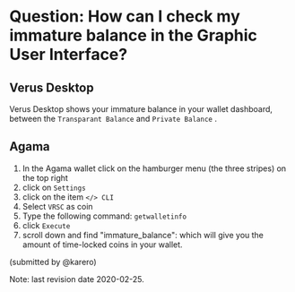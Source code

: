# Question: How can I check my immature balance in the Graphic User Interface?

## Verus Desktop

Verus Desktop shows your immature balance in your wallet dashboard, between the `Transparant Balance` and `Private Balance`
.

## Agama
1. In the Agama wallet click on the hamburger menu (the three stripes) on the top right
2. click on `Settings`
3. click on the item `</> CLI`
4. Select `VRSC` as coin
6. Type the following command: `getwalletinfo`
7. click `Execute`
8. scroll down and find "immature_balance":  which will give you the amount of time-locked coins in your wallet.

(submitted by @karero)

Note: last revision date 2020-02-25.
